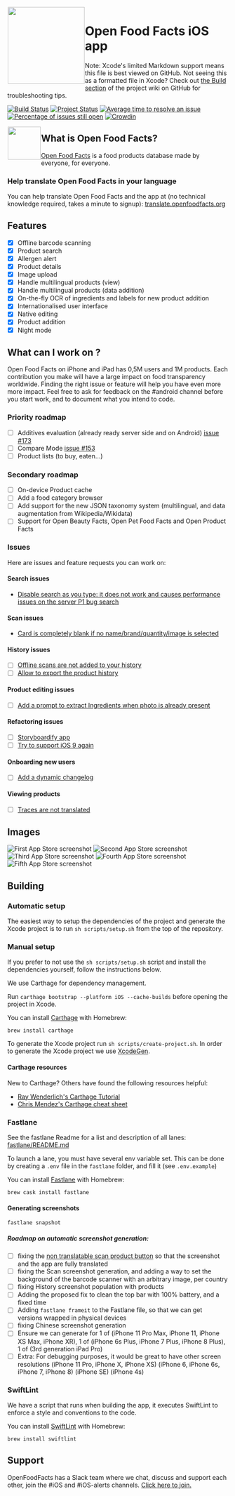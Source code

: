 <img height='175' src="https://static.openfoodfacts.org/images/svg/openfoodfacts-logo-en.svg" align="left" hspace="1" vspace="1">

# Open Food Facts iOS app

Note: Xcode's limited Markdown support means this file is best viewed on GitHub. Not seeing this as a formatted file in Xcode? Check out [the Build section](https://github.com/openfoodfacts/openfoodfacts-ios/wiki/Build) of the project wiki on GitHub for troubleshooting tips.

[![Build Status](https://travis-ci.org/openfoodfacts/openfoodfacts-ios.svg?branch=master)](https://travis-ci.org/openfoodfacts/openfoodfacts-ios)
[![Project Status](http://opensource.box.com/badges/active.svg)](http://opensource.box.com/badges)
[![Average time to resolve an issue](https://isitmaintained.com/badge/resolution/openfoodfacts/openfoodfacts-ios.svg)](https://isitmaintained.com/project/openfoodfacts/openfoodfacts-ios "Average time to resolve an issue")
[![Percentage of issues still open](https://isitmaintained.com/badge/open/openfoodfacts/openfoodfacts-ios.svg)](https://isitmaintained.com/project/openfoodfacts/openfoodfacts-ios "Percentage of issues still open")
[![Crowdin](https://d322cqt584bo4o.cloudfront.net/openfoodfacts/localized.svg)](https://crowdin.com/project/openfoodfacts)

<a href="https://apps.apple.com/app/open-food-facts/id588797948"><img height="75" src="https://user-images.githubusercontent.com/7317008/43209852-4ca39622-904b-11e8-8ce1-cdc3aee76ae9.png" align="left" hspace="1" vspace="1"></a>

## What is Open Food Facts?

[Open Food Facts](https://world.openfoodfacts.org/) is a food products database made by everyone, for everyone.

### Help translate Open Food Facts in your language

You can help translate Open Food Facts and the app at (no technical knowledge required, takes a minute to signup): [translate.openfoodfacts.org](https://translate.openfoodfacts.org)

## Features

- [x] Offline barcode scanning
- [x] Product search
- [x] Allergen alert
- [x] Product details
- [x] Image upload
- [x] Handle multilingual products (view)
- [x] Handle multilingual products (data addition)
- [x] On-the-fly OCR of ingredients and labels for new product addition
- [x] Internationalised user interface
- [x] Native editing
- [x] Product addition
- [x] Night mode

## What can I work on ?

Open Food Facts on iPhone and iPad has 0,5M users and 1M products. Each contribution you make will have a large impact on food transparency worldwide. Finding the right issue or feature will help you have even more more impact. Feel free to ask for feedback on the #android channel before you start work, and to document what you intend to code.

### Priority roadmap
- [ ] Additives evaluation (already ready server side and on Android) [issue #173](https://github.com/openfoodfacts/openfoodfacts-ios/issues/173)
- [ ] Compare Mode [issue #153](https://github.com/openfoodfacts/openfoodfacts-ios/issues/153)
- [ ] Product lists (to buy, eaten…)  

### Secondary roadmap
- [ ] On-device Product cache
- [ ] Add a food category browser
- [ ] Add support for the new JSON taxonomy system (multilingual, and data augmentation from Wikipedia/Wikidata)
- [ ] Support for Open Beauty Facts, Open Pet Food Facts and Open Product Facts

### Issues
Here are issues and feature requests you can work on:

#### Search issues
- [Disable search as you type: it does not work and causes performance issues on the server P1 bug search](https://github.com/openfoodfacts/openfoodfacts-ios/issues/553)

#### Scan issues
- [Card is completely blank if no name/brand/quantity/image is selected](https://github.com/openfoodfacts/openfoodfacts-ios/issues/180)

#### History issues
- [ ]  [Offline scans are not added to your history](https://github.com/openfoodfacts/openfoodfacts-ios/issues/267)
- [ ]  [Allow to export the product history](https://github.com/openfoodfacts/openfoodfacts-ios/issues/53)

#### Product editing issues
- [ ]  [Add a prompt to extract Ingredients when photo is already present](https://github.com/openfoodfacts/openfoodfacts-ios/issues/171)

#### Refactoring issues
- [ ]  [Storyboardify app](https://github.com/openfoodfacts/openfoodfacts-ios/issues/403)
- [ ]  [Try to support iOS 9 again](https://github.com/openfoodfacts/openfoodfacts-ios/issues/115)

#### Onboarding new users
- [ ]  [Add a dynamic changelog](https://github.com/openfoodfacts/openfoodfacts-ios/issues/335)

#### Viewing products
- [ ]  [Traces are not translated](https://github.com/openfoodfacts/openfoodfacts-ios/issues/245)


## Images

![First App Store screenshot](https://is2-ssl.mzstatic.com/image/thumb/Purple124/v4/e7/18/27/e71827cd-1fd4-5b81-b52e-2668feed9700/pr_source.png/230x0w.png)
![Second App Store screenshot](https://is3-ssl.mzstatic.com/image/thumb/Purple114/v4/98/11/48/9811480a-d2a7-0050-f094-7f22809d532d/pr_source.png/230x0w.png)
![Third App Store screenshot](https://is4-ssl.mzstatic.com/image/thumb/Purple124/v4/d0/f6/45/d0f64585-caec-2201-43e1-098ce809f1cc/pr_source.png/230x0w.png)
![Fourth App Store screenshot](https://is3-ssl.mzstatic.com/image/thumb/Purple124/v4/4b/29/e9/4b29e937-ac81-ec04-218c-3747e6e041a2/pr_source.png/230x0w.png)
![Fifth App Store screenshot](https://is5-ssl.mzstatic.com/image/thumb/Purple113/v4/9f/cc/76/9fcc763c-5abf-d01a-6397-16a35599099a/pr_source.png/230x0w.png)

## Building

### Automatic setup
The easiest way to setup the dependencies of the project and generate the Xcode project is to run `sh scripts/setup.sh` from the top of the repository.

### Manual setup
If you prefer to not use the `sh scripts/setup.sh` script and install the dependencies yourself, follow the instructions below.

We use Carthage for dependency management.

Run `carthage bootstrap --platform iOS --cache-builds` before opening the project in Xcode.

You can install [Carthage](https://github.com/Carthage/Carthage) with Homebrew:
```
brew install carthage
```

To generate the Xcode project run `sh scripts/create-project.sh`.
In order to generate the Xcode project we use [XcodeGen](https://www.github.com/yonaskolb/XcodeGen).

#### Carthage resources
New to Carthage? Others have found the following resources helpful:
* [Ray Wenderlich's Carthage Tutorial](https://www.raywenderlich.com/416-carthage-tutorial-getting-started)
* [Chris Mendez's Carthage cheat sheet](https://www.chrisjmendez.com/2016/10/30/carthage-cheat-sheet/)
  
### Fastlane
See the fastlane Readme for a list and description of all lanes: [fastlane/README.md](fastlane/README.md)

To launch a lane, you must have several env variable set. This can be done by creating a `.env` file in the `fastlane` folder, and fill it (see `.env.example`)

You can install [Fastlane](https://github.com/fastlane/fastlane) with Homebrew:
```
brew cask install fastlane
```
#### Generating screenshots
```
fastlane snapshot 
```
##### Roadmap on automatic screenshot generation:
- [ ]  fixing the [non translatable scan product button](https://github.com/openfoodfacts/openfoodfacts-ios/issues/651) so that the screenshot and the app are fully translated
- [ ]  fixing the Scan screenshot generation, and adding a way to set the background of the barcode scanner with an arbitrary image, per country
- [ ]  fixing History screenshot population with products
- [ ]  Adding the proposed fix to clean the top bar with 100% battery, and a fixed time
- [ ]  Adding `fastlane frameit` to the Fastlane file, so that we can get versions wrapped in physical devices
- [ ]  fixing Chinese screenshot generation
- [ ]  Ensure we can generate for 1 of (iPhone 11 Pro Max, iPhone 11, iPhone XS Max, iPhone XR), 1 of (iPhone 6s Plus, iPhone 7 Plus, iPhone 8 Plus), 1 of (3rd generation iPad Pro)
- [ ]  Extra: For debugging purposes, it would be great to have other screen resolutions (iPhone 11 Pro, iPhone X, iPhone XS) (iPhone 6, iPhone 6s, iPhone 7, iPhone 8) (iPhone SE) (iPhone 4s)

### SwiftLint

We have a script that runs when building the app, it executes SwiftLint to enforce a style and conventions to the code.

You can install [SwiftLint](https://github.com/realm/SwiftLint/) with Homebrew:
```
brew install swiftlint
```

## Support

OpenFoodFacts has a Slack team where we chat, discuss and support each other, join the #iOS and #iOS-alerts channels. [Click here to join.](https://slack.openfoodfacts.org/)
